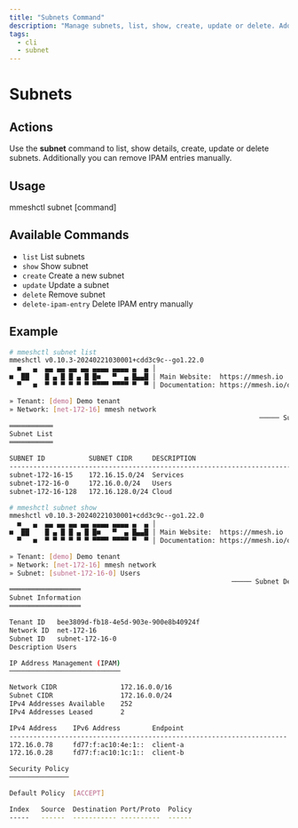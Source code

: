 ```yaml
---
title: "Subnets Command"
description: "Manage subnets, list, show, create, update or delete. Additionally you can remove IPAM entries manually."
tags:
  - cli
  - subnet
---
```


# Subnets


## Actions

Use the **subnet** command to list, show details, create, update or delete subnets. Additionally you can remove IPAM entries manually.

## Usage

  mmeshctl subnet [command]

## Available Commands

- `list`              List subnets
- `show`              Show subnet
- `create`            Create a new subnet
- `update`            Update a subnet
- `delete`            Remove subnet
- `delete-ipam-entry` Delete IPAM entry manually


## Example

```bash
# mmeshctl subnet list
mmeshctl v0.10.3-20240221030001+cdd3c9c--go1.22.0
  ■   ▄  ▄▄ ▄▄ ▄▄ ▄▄ ▄▄▄▄ ▄▄▄▄ ▄  ▄ │
■  ██    █ ▄ █ █ ▄ █ █■   ▀  ▄ █▄▄█ │ Main Website:  https://mmesh.io
  ▀   ■  ▀ ▀ ▀ ▀ ▀ ▀ ▀▀▀▀ ▀▀▀▀ ▀  ▀ │ Documentation: https://mmesh.io/docs

» Tenant: [demo] Demo tenant
» Network: [net-172-16] mmesh network
                                                               ───── Subnets ≡
═══════════
Subnet List
═══════════

SUBNET ID        	SUBNET CIDR    	DESCRIPTION                      
------------------------------------------------------------------------
subnet-172-16-15 	172.16.15.0/24 	Services                        	
subnet-172-16-0  	172.16.0.0/24  	Users                           	
subnet-172-16-128	172.16.128.0/24	Cloud   

# mmeshctl subnet show
mmeshctl v0.10.3-20240221030001+cdd3c9c--go1.22.0
  ■   ▄  ▄▄ ▄▄ ▄▄ ▄▄ ▄▄▄▄ ▄▄▄▄ ▄  ▄ │
■  ██    █ ▄ █ █ ▄ █ █■   ▀  ▄ █▄▄█ │ Main Website:  https://mmesh.io
  ▀   ■  ▀ ▀ ▀ ▀ ▀ ▀ ▀▀▀▀ ▀▀▀▀ ▀  ▀ │ Documentation: https://mmesh.io/docs

» Tenant: [demo] Demo tenant
» Network: [net-172-16] mmesh network
» Subnet: [subnet-172-16-0] Users
                                                        ───── Subnet Details ≡
══════════════════
Subnet Information
══════════════════

Tenant ID  	bee3809d-fb18-4e5d-903e-900e8b40924f	
Network ID 	net-172-16                          	
Subnet ID  	subnet-172-16-0                     	
Description	Users                               	

IP Address Management (IPAM)
────────────────────────────

Network CIDR            	172.16.0.0/16	
Subnet CIDR             	172.16.0.0/24	
IPv4 Addresses Available	252          	
IPv4 Addresses Leased   	2            	

IPv4 Address	IPv6 Address      	Endpoint                         
----------------------------------------------------------------------
172.16.0.78 	fd77:f:ac10:4e:1::	client-a                        	
172.16.0.28 	fd77:f:ac10:1c:1::	client-b                        	

Security Policy
───────────────

Default Policy	[ACCEPT]	

Index	Source	Destination	Port/Proto	Policy	
-----	------	-----------	----------	------	

```


